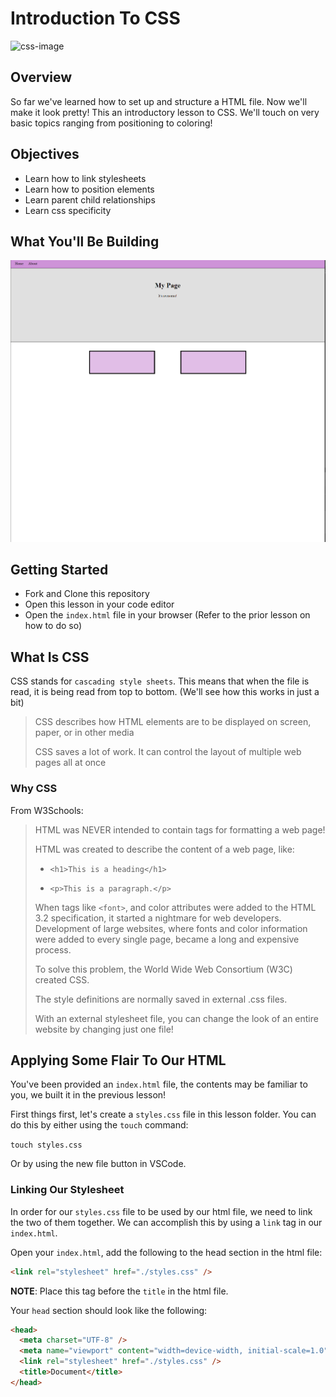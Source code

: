 # Introduction To CSS

![css-image](https://www.tutorialrepublic.com/lib/images/css-illustration.png)

## Overview

So far we've learned how to set up and structure a HTML file. Now we'll make it look pretty! This an introductory lesson to CSS. We'll touch on very basic topics ranging from positioning to coloring!

## Objectives

- Learn how to link stylesheets
- Learn how to position elements
- Learn parent child relationships
- Learn css specificity

## What You'll Be Building

![final](Capture.png)

## Getting Started

- Fork and Clone this repository
- Open this lesson in your code editor
- Open the `index.html` file in your browser (Refer to the prior lesson on how to do so)

## What Is CSS

CSS stands for `cascading style sheets`. This means that when the file is read, it is being read from top to bottom. (We'll see how this works in just a bit)

> CSS describes how HTML elements are to be displayed on screen, paper, or in other media
>
> CSS saves a lot of work. It can control the layout of multiple web pages all at once

### Why CSS

From W3Schools:

> HTML was NEVER intended to contain tags for formatting a web page!
>
> HTML was created to describe the content of a web page, like:
>
> - `<h1>This is a heading</h1>`
>
> - `<p>This is a paragraph.</p>`
>
> When tags like `<font>`, and color attributes were added to the HTML 3.2 specification, it started a nightmare for web developers. Development of large websites, where fonts and color information were added to every single page, became a long and expensive process.
>
> To solve this problem, the World Wide Web Consortium (W3C) created CSS.
>
> The style definitions are normally saved in external .css files.
>
> With an external stylesheet file, you can change the look of an entire website by changing just one file!

## Applying Some Flair To Our HTML

You've been provided an `index.html` file, the contents may be familiar to you, we built it in the previous lesson!

First things first, let's create a `styles.css` file in this lesson folder.
You can do this by either using the `touch` command:

`touch styles.css`

Or by using the new file button in VSCode.

### Linking Our Stylesheet

In order for our `styles.css` file to be used by our html file, we need to link the two of them together. We can accomplish this by using a `link` tag in our `index.html`.

Open your `index.html`, add the following to the head section in the html file:

```html
<link rel="stylesheet" href="./styles.css" />
```

**NOTE**: Place this tag before the `title` in the html file.

Your `head` section should look like the following:

```html
<head>
  <meta charset="UTF-8" />
  <meta name="viewport" content="width=device-width, initial-scale=1.0" />
  <link rel="stylesheet" href="./styles.css" />
  <title>Document</title>
</head>
```
